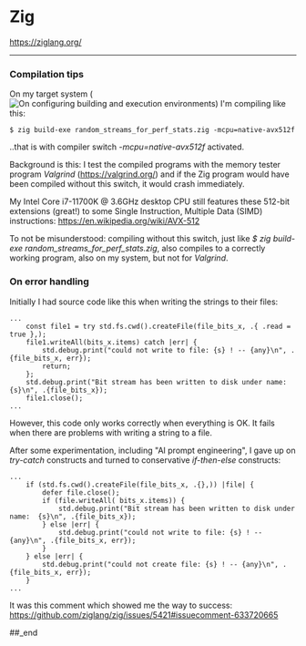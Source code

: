 # Zig

https://ziglang.org/

---

### Compilation tips

On my target system (![On configuring building and execution environments](https://github.com/practicalcomputerscience/MicrobenchmarkGPHLlanguages/tree/main#on-configuring-building-and-execution-environments)) I'm compiling like this:

```
$ zig build-exe random_streams_for_perf_stats.zig -mcpu=native-avx512f
```

..that is with compiler switch _-mcpu=native-avx512f_ activated.

Background is this: I test the compiled programs with the memory tester program _Valgrind_ (https://valgrind.org/) and if the Zig program would have been compiled without this switch, it would crash immediately.

My Intel Core i7-11700K @ 3.6GHz desktop CPU still features these 512-bit extensions (great!) to some Single Instruction, Multiple Data (SIMD) instructions: https://en.wikipedia.org/wiki/AVX-512

To not be misunderstood: compiling without this switch, just like _$ zig build-exe random_streams_for_perf_stats.zig_, also compiles to a correctly working program, also on my system, but not for _Valgrind_.

### On error handling 

Initially I had source code like this when writing the strings to their files:

```
...
    const file1 = try std.fs.cwd().createFile(file_bits_x, .{ .read = true },);
    file1.writeAll(bits_x.items) catch |err| {
        std.debug.print("could not write to file: {s} ! -- {any}\n", .{file_bits_x, err});
        return;
    };
    std.debug.print("Bit stream has been written to disk under name:  {s}\n", .{file_bits_x});
    file1.close();
...
```

However, this code only works correctly when everything is OK. It fails when there are problems with writing a string to a file. 

After some experimentation, including "AI prompt engineering", I gave up on _try-catch_ constructs and turned to conservative _if-then-else_ constructs:

```
...
    if (std.fs.cwd().createFile(file_bits_x, .{},)) |file| {
        defer file.close();
        if (file.writeAll( bits_x.items)) {
            std.debug.print("Bit stream has been written to disk under name:  {s}\n", .{file_bits_x});
        } else |err| {
            std.debug.print("could not write to file: {s} ! -- {any}\n", .{file_bits_x, err});
        }
    } else |err| {
        std.debug.print("could not create file: {s} ! -- {any}\n", .{file_bits_x, err});
    }
...
```

It was this comment which showed me the way to success: https://github.com/ziglang/zig/issues/5421#issuecomment-633720665

##_end
